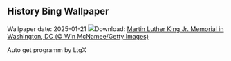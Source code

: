 ## History Bing Wallpaper
Wallpaper date: 2025-01-21
![](https://www.bing.com/th?id=OHR.KingMemorial_EN-US1319830882_UHD.jpg&w=1000)Download: [Martin Luther King Jr. Memorial in Washington, DC (© Win McNamee/Getty Images)](https://www.bing.com/th?id=OHR.KingMemorial_EN-US1319830882_UHD.jpg)

Auto get programm by LtgX
